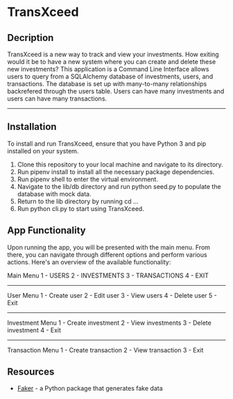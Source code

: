 # TransXceed

## Decription

TransXceed is a new way to track and view your investments. How exiting would it be to have a new system where you can create and delete these new investments? This application is a Command Line Interface allows users to query from a SQLAlchemy database of investments, users, and transactions. The database is set up with many-to-many relationships backrefered through the users table. Users can have many investments and users can have many transactions. 

***

## Installation

To install and run TransXceed, ensure that you have Python 3 and pip installed on your system.

1. Clone this repository to your local machine and navigate to its directory.
2. Run pipenv install to install all the necessary package dependencies.
3. Run pipenv shell to enter the virtual environment.
4. Navigate to the lib/db directory and run python seed.py to populate the database with mock data.
5. Return to the lib directory by running cd ...
6. Run python cli.py to start using TransXceed.


## App Functionality
Upon running the app, you will be presented with the main menu. From there, you can navigate through different options and perform various actions. Here's an overview of the available functionality:

Main Menu
1 - USERS
2 - INVESTMENTS
3 - TRANSACTIONS 
4 - EXIT
***
User Menu
1 - Create user
2 - Edit user
3 - View users 
4 - Delete user
5 - Exit 
***
Investment Menu
1 - Create investment
2 - View investments 
3 - Delete investment
4 - Exit 
***
Transaction Menu
1 - Create transaction
2 - View transaction
3 - Exit 

## Resources

- [Faker](https://faker.readthedocs.io/en/master/) - a Python package that generates fake data
